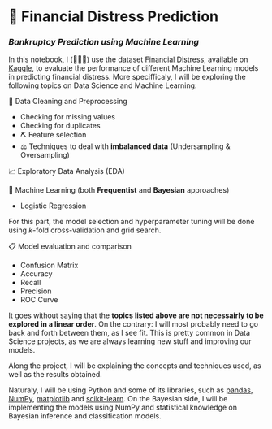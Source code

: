 # 🏢 **Financial Distress Prediction**

### *Bankruptcy Prediction using Machine Learning*

In this notebook, I (👨🏻‍💼) use the dataset [Financial Distress](https://www.kaggle.com/datasets/shebrahimi/financial-distress?select=Financial+Distress.csv), available on [Kaggle](https://www.kaggle.com/), to evaluate the performance of different Machine Learning models in predicting financial distress. More specifficaly, I will be exploring the following topics on Data Science and Machine Learning:

🧹 Data Cleaning and Preprocessing
- Checking for missing values
- Checking for duplicates
- ⛏️ Feature selection
- ⚖️ Techniques to deal with **imbalanced data** (Undersampling & Oversampling)

📈 Exploratory Data Analysis (EDA)

🤖 Machine Learning (both **Frequentist** and **Bayesian** approaches)
- Logistic Regression
  
For this part, the model selection and hyperparameter tuning will be done using $k$-fold cross-validation and grid search.

📋 Model evaluation and comparison
  - Confusion Matrix
  - Accuracy
  - Recall
  - Precision
  - ROC Curve

It goes without saying that the **topics listed above are not necessairly to be explored in a linear order**. On the contrary: I will most probably need to go back and forth between them, as I see fit. This is pretty common in Data Science projects, as we are always learning new stuff and improving our models.

Along the project, I will be explaining the concepts and techniques used, as well as the results obtained.

Naturaly, I will be using Python and some of its libraries, such as [pandas](https://pandas.pydata.org/), [NumPy](https://numpy.org/), [matplotlib](https://matplotlib.org/) and [scikit-learn](https://scikit-learn.org/stable/). On the Bayesian side, I will be implementing the models using NumPy and statistical knowledge on Bayesian inference and classification models. 